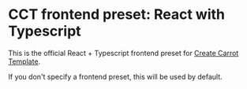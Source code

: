 # CCT frontend preset: React with Typescript

This is the official React + Typescript frontend preset for [Create Carrot Template](https://github.com/carrot-kpi/create-carrot-template).

If you don't specify a frontend preset, this will be used by default.
